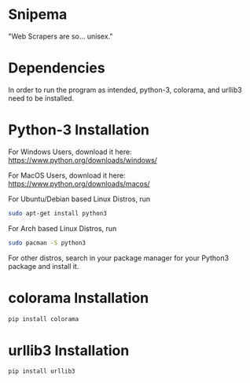 # Snipema
"Web Scrapers are so... unisex."

# Dependencies
In order to run the program as intended, python-3, colorama, and urllib3 need to be installed.

# Python-3 Installation

For Windows Users, download it here: https://www.python.org/downloads/windows/

For MacOS Users, download it here: https://www.python.org/downloads/macos/

For Ubuntu/Debian based Linux Distros, run
```sh
sudo apt-get install python3
```

For Arch based Linux Distros, run
```sh
sudo pacman -S python3
```

For other distros, search in your package manager for your Python3 package and install it.

# colorama Installation
```sh
pip install colorama
```
# urllib3 Installation
```sh
pip install urllib3
```
